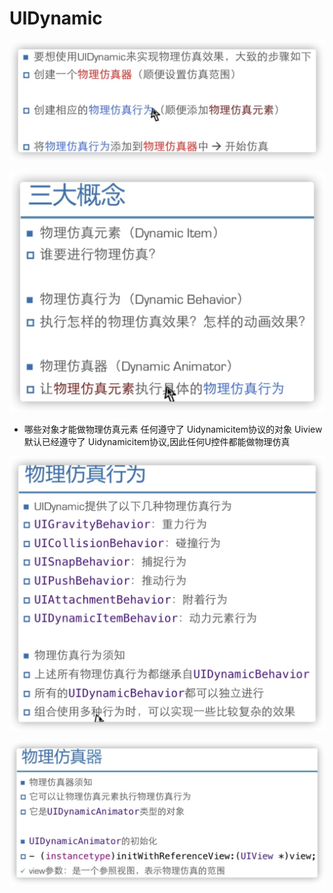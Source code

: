 # UIDynamic

![image-20220106202706400](%E7%AC%94%E8%AE%B0.assets/image-20220106202706400.png)

![ ](%E7%AC%94%E8%AE%B0.assets/image-20220106203141322.png)

- 哪些对象才能做物理仿真元素
  任何遵守了 Uidynamicitem协议的对象
  Uiview默认已经遵守了 Uidynamicitem协议,因此任何U控件都能做物理仿真

![image-20220106204904310](%E7%AC%94%E8%AE%B0.assets/image-20220106204904310.png)

![  ](%E7%AC%94%E8%AE%B0.assets/image-20220106205016079.png)

